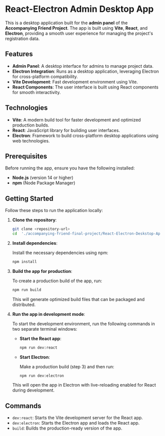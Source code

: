 # React-Electron Admin Desktop App

This is a desktop application built for the **admin panel** of the **Accompanying Friend Project**. The app is built using **Vite**, **React**, and **Electron**, providing a smooth user experience for managing the project's registration data.

## Features
- **Admin Panel**: A desktop interface for admins to manage project data.
- **Electron Integration**: Runs as a desktop application, leveraging Electron for cross-platform compatibility.
- **Vite Development**: Fast development environment using Vite.
- **React Components**: The user interface is built using React components for smooth interactivity.

## Technologies
- **Vite**: A modern build tool for faster development and optimized production builds.
- **React**: JavaScript library for building user interfaces.
- **Electron**: Framework to build cross-platform desktop applications using web technologies.
  
## Prerequisites
Before running the app, ensure you have the following installed:

- **Node.js** (version 14 or higher)
- **npm** (Node Package Manager)

## Getting Started

Follow these steps to run the application locally:

1. **Clone the repository**:

   ```bash
   git clone <repository-url>
   cd  './accompanying-friend-final-project/React-Electron-Deskstop-App'
   ```

2. **Install dependencies**:

   Install the necessary dependencies using npm:

   ```bash
   npm install
   ```

3. **Build the app for production**:

   To create a production build of the app, run:

   ```bash
   npm run build
   ```

   This will generate optimized build files that can be packaged and distributed.    


4. **Run the app in development mode**:

   To start the development environment, run the following commands in two separate terminal windows:

   - **Start the React app**:

     ```bash
     npm run dev:react
     ```

   - **Start Electron**:

     Make a production build (step 3) and then run:
       
     ```bash
     npm run dev:electron
     ```
   
   This will open the app in Electron with live-reloading enabled for React during development.

## Commands

- `dev:react`: Starts the Vite development server for the React app.
- `dev:electron`: Starts the Electron app and loads the React app.
- `build`: Builds the production-ready version of the app.
